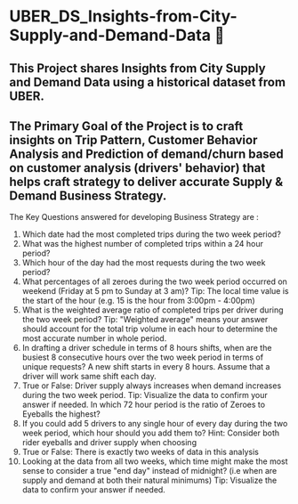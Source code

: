 # UBER_DS_Insights-from-City-Supply-and-Demand-Data 🚗
This Project shares Insights from City Supply and Demand Data using a historical dataset from UBER. 
--
The Primary Goal of the Project is to craft insights on Trip Pattern, Customer Behavior Analysis and Prediction of demand/churn based on customer analysis (drivers' behavior) that helps craft strategy to deliver accurate Supply & Demand Business Strategy.
--
The Key Questions answered for developing Business Strategy are :
1. Which date had the most completed trips during the two week period?
2. What was the highest number of completed trips within a 24 hour period?
3. Which hour of the day had the most requests during the two week period?
4. What percentages of all zeroes during the two week period occurred on weekend (Friday at 5 pm to Sunday at 3 am)? Tip: The local time value is the start of the hour (e.g. 15 is the hour from 3:00pm - 4:00pm)
5. What is the weighted average ratio of completed trips per driver during the two week period? Tip: "Weighted average" means your answer should account for the total trip volume in each hour to determine the most accurate number in whole period.
6. In drafting a driver schedule in terms of 8 hours shifts, when are the busiest 8 consecutive hours over the two week period in terms of unique requests? A new shift starts in every 8 hours. Assume that a driver will work same shift each day.
7. True or False: Driver supply always increases when demand increases during the two week period. Tip: Visualize the data to confirm your answer if needed.
In which 72 hour period is the ratio of Zeroes to Eyeballs the highest?
8. If you could add 5 drivers to any single hour of every day during the two week period, which hour should you add them to? Hint: Consider both rider eyeballs and driver supply when choosing
9. True or False: There is exactly two weeks of data in this analysis
10. Looking at the data from all two weeks, which time might make the most sense to consider a true "end day" instead of midnight? (i.e when are supply and demand at both their natural minimums) Tip: Visualize the data to confirm your answer if needed.
